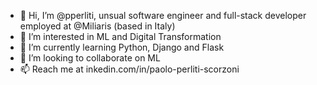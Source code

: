 - 👋 Hi, I’m @pperliti, unsual software engineer and full-stack developer employed at @Miliaris (based in Italy)
- 👀 I’m interested in ML and Digital Transformation
- 🌱 I’m currently learning Python, Django and Flask
- 💞️ I’m looking to collaborate on ML
- 📫 Reach me at inkedin.com/in/paolo-perliti-scorzoni

<!---
pperliti/pperliti is a ✨ special ✨ repository because its `README.md` (this file) appears on your GitHub profile.
You can click the Preview link to take a look at your changes.
--->
